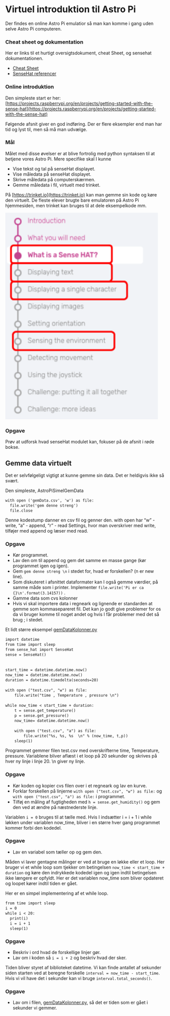 # Virtuel introduktion til Astro Pi
Der findes en online Astro Pi emulatior så man kan komme i gang uden selve Astro Pi computeren.

### Cheat sheet og dokumentation
Her er links til et hurtigt oversigtsdokument, cheat Sheet, og sensehat dokumentationen.
* [Cheat Sheet](http://www.tecoed.co.uk/uploads/1/4/2/4/14249012/sense_hat.pdf)
* [SenseHat referencer](https://pythonhosted.org/sense-hat/api/)

### Online introduktion
Den simpleste start er her:
[https://projects.raspberrypi.org/en/projects/getting-started-with-the-sense-hat](https://projects.raspberrypi.org/en/projects/getting-started-with-the-sense-hat)

Følgende afsnit giver en god indføring. Der er flere eksempler end man har tid og lyst til, men så må man udvælge.

### Mål
Målet med disse øvelser er at blive fortrolig med python syntaksen til at betjene vores Astro Pi.
Mere specifike skal I kunne
* Vise tekst og tal på senseHat displayet.
* Vise måledata på senseHat displayet.
* Skrive måledata på computerskærmen.
* Gemme måledata i fil, virtuelt med trinket.

På [https://trinket.io](https://trinket.io) kan man gemme sin kode og køre den virtuelt. De fleste elever brugte bare emulatoren på Astro Pi hjemmesiden, men trinket kan bruges til at dele eksempelkode mm.

![virtuelIntroduktion](billeder/virtuelIntroduktion.png)

### Opgave
Prøv at udforsk hvad senseHat modulet kan, fokuser på de afsnit i røde bokse.

## Gemme data virtuelt
Det er selvfølgeligt vigtigt at kunne gemme sin data. Det er heldigvis ikke så svært.

Den simpleste, AstroPiSimelGemData
```
with open ('gemData.csv', 'w') as file:
  file.write('gem denne streng')
  file.close
```
Denne kodestump danner en csv fil og genner den.
with open har
“w” - write,
“a” - append,
“r” - read
Settings, hvor man overskriver med write, tilføjer med append og læser med read.

### Opgave
* Kør programmet.
* Lav den om til append og gem det samme en masse gange (kør programmet igen og igen).
* Gem ```gem denne streng \n``` i stedet for, hvad er forskellen? (n er new line).
* Som diskuteret i afsnittet dataformater kan I også gemme værdier, på samme måde som i printer. Implementer ```file.write('Pi er ca {}\n'.format(3.14157))``` .
* Gamme data som cvs kolonner
* Hvis vi skal importere data i regneark og lignende er standarden at gemme som kommasepareret fil.  Det kan jo godt give problemer for os da vi bruger komme til noget andet og hvis I får problemer med det så brug ; i stedet.

Et lidt større eksempel [gemDataKolonner.py](/pythonFiler/gemDataKolonner.py)
```
import datetime
from time import sleep
from sense_hat import SenseHat
sense = SenseHat()


start_time = datetime.datetime.now()
now_time = datetime.datetime.now()
duration = datetime.timedelta(seconds=20)

with open ("test.csv", "w") as file:
    file.write("time , Temperature , pressure \n")

while now_time < start_time + duration:
    t = sense.get_temperature()
    p = sense.get_pressure()
    now_time= datetime.datetime.now()

    with open ("test.csv", "a") as file:
        file.write("%s, %s, %s  \n" % (now_time, t,p))
    sleep(1)
```
Programmet gemmer filen test.csv med overskrifterne time, Temperature, pressure. Variablene bliver aflæst i et loop på 20 sekunder og skrives på hver ny linje i linje 20. \n giver ny linje.

### Opgave
* Kør koden og kopier cvs filen over i et regneark og lav en kurve.
* Forklar forskellen på linjerne ```with open ("test.csv", "w") as file:```
 og  ```with open ("test.csv", "a") as file:```  i programmet.
* Tilføj en måling af fugtigheden med ```h = sense.get_humidity()``` og gem den ved at ændre på næstnederste linje.

Variablen ```i = 0``` bruges til at tælle med. Hvis I indsætter i = i + 1  i while løkken under variablen now_time, bliver i en større hver gang programmet kommer forbi den kodedel.

### Opgave
* Lav en variabel som tæller op og gem den.

Måden vi laver gentagne målinger er ved at bruge en løkke eller et loop. Her bruger vi et while  loop som tjekker om betingelsen ```now_time < start_time + duration``` og køre den indrykkede kodedel igen og igen indtil betingelsen ikke længere er opfyldt. Her er det variablen now_time som bliver opdateret og loopet kører indtil tiden er gået.

Her er en simpel implementering af et while loop.
```
from time import sleep
i = 0
while i < 20:
  print(i)
  i = i + 1
  sleep(1)
```
### Opgave
* Beskriv i ord hvad de forskellige linjer gør.
* Lav om i koden så ```i = i + 2``` og beskriv hvad der sker.

Tiden bliver styret af biblioteket datetime. Vi kan finde antallet af sekunder siden starten ved at beregne forskelle ```interval = now_time - start_time```.
Hvis vi vil have det i sekunder kan vi bruge ```interval.total_seconds()```.

### Opgave
* Lav om i filen, [gemDataKolonner.py](pythonFiler/gemDataKolonner.py),  så det er tiden som er gået i sekunder vi gemmer.
